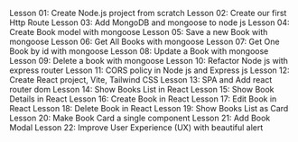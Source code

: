 Lesson 01: Create Node.js project from scratch
 Lesson 02: Create our first Http Route
 Lesson 03: Add MongoDB and mongoose to node js
 Lesson 04: Create Book model with mongoose
 Lesson 05: Save a new Book with mongoose
 Lesson 06: Get All Books with mongoose
 Lesson 07: Get One Book by id with mongoose
 Lesson 08: Update a Book with mongoose
 Lesson 09: Delete a book with mongoose
 Lesson 10: Refactor Node js with express router
 Lesson 11: CORS policy in Node js and Express js
 Lesson 12: Create React project, Vite, Tailwind CSS
 Lesson 13: SPA and Add react router dom
 Lesson 14: Show Books List in React
 Lesson 15: Show Book Details in React
 Lesson 16: Create Book in React
 Lesson 17: Edit Book in React
 Lesson 18: Delete Book in React
 Lesson 19: Show Books List as Card
 Lesson 20: Make Book Card a single component
 Lesson 21: Add Book Modal
 Lesson 22: Improve User Experience (UX) with beautiful alert